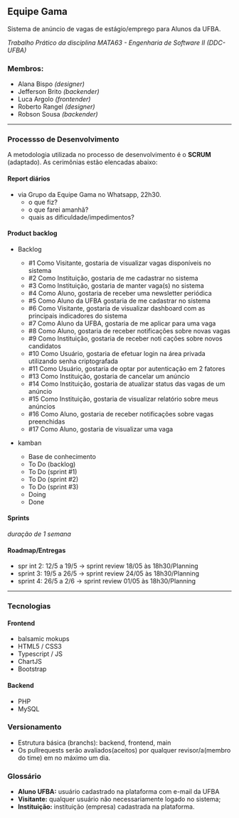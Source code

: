 ## Equipe Gama
Sistema de anúncio de vagas de estágio/emprego para Alunos da UFBA.

*Trabalho Prático da disciplina MATA63 - Engenharia de Software II (DDC-UFBA)*

### Membros:
* Alana Bispo           *(designer)*
* Jefferson Brito       *(backender)*
* Luca Argolo           *(frontender)*
* Roberto Rangel        *(designer)*
* Robson Sousa          *(backender)*
_____
### Processso de Desenvolvimento
A metodologia utilizada no processo de desenvolvimento é o **SCRUM** (adaptado). As cerimônias estão elencadas abaixo:

#### Report diários
* via Grupo da Equipe Gama no Whatsapp, 22h30.
  * o que fiz?
  * o que farei amanhã?
  * quais as dificuldade/impedimentos?

#### Product backlog

* Backlog
    * \#1 Como Visitante, gostaria de visualizar vagas disponíveis no sistema
    * \#2 Como Instituição, gostaria de me cadastrar no sistema
    * \#3 Como Instituição, gostaria de manter vaga(s) no sistema
    * \#4 Como Aluno, gostaria de receber uma newsletter periódica
    * \#5 Como Aluno da UFBA gostaria de me cadastrar no sistema
    * \#6 Como Visitante, gostaria de visualizar dashboard com as principais indicadores do sistema
    * \#7 Como Aluno da UFBA, gostaria de me aplicar para uma vaga
    * \#8 Como Aluno, gostaria de receber notificações sobre novas vagas
    * \#9 Como Instituição, gostaria de receber noti cações sobre novos candidatos
    * \#10 Como Usuário, gostaria de efetuar login na área privada utilizando senha criptografada
    * \#11 Como Usuário, gostaria de optar por autenticação em 2 fatores
    * \#13 Como Instituição, gostaria de cancelar um anúncio
    * \#14 Como Instituição, gostaria de atualizar status das vagas de um anúncio
    * \#15 Como Instituição, gostaria de visualizar relatório sobre meus anúncios
    * \#16 Como Aluno, gostaria de receber notificações sobre vagas preenchidas
    * \#17 Como Aluno, gostaria de visualizar uma vaga

* kamban
    * Base de conhecimento
    * To Do (backlog)
    * To Do (sprint #1)
    * To Do (sprint #2)
    * To Do (sprint #3)
    * Doing
    * Done

#### Sprints
*duração de 1 semana*

#### Roadmap/Entregas
- spr   int 2: 12/5 a 19/5 -> sprint review 18/05 às 18h30/Planning
- sprint 3: 19/5 a 26/5 -> sprint review 24/05 às 18h30/Planning
- sprint 4: 26/5 a 2/6   -> sprint review 01/05 às 18h30/Planning
_____
### Tecnologias
#### Frontend
- balsamic mokups
- HTML5 / CSS3
- Typescript / JS
- ChartJS
- Bootstrap
#### Backend
- PHP
- MySQL
### Versionamento
- Estrutura básica (branchs): backend, frontend, main
- Os pullrequests serão avaliados(aceitos) por qualquer revisor/a(membro do time) em no máximo um dia.

### Glossário
* **Aluno UFBA:** usuário cadastrado na plataforma com e-mail da UFBA
* **Visitante:** qualquer usuário não necessariamente logado no sistema;
* **Instituição:** instituição (empresa) cadastrada na plataforma.
